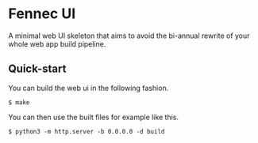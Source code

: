 # Fennec UI

A minimal web UI skeleton that aims to avoid the bi-annual rewrite of your whole web app build pipeline.

## Quick-start

You can build the web ui in the following fashion.
```shell
$ make
```

You can then use the built files for example like this.
```shell
$ python3 -m http.server -b 0.0.0.0 -d build
```
